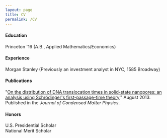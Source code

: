 ```yaml
---
layout: page
title: CV
permalink: /CV
---
```


#### Education
Princeton '16 (A.B., Applied Mathematics/Economics)

#### Experience
Morgan Stanley (Previously an investment analyst in NYC, 1585 Broadway)

#### Publications
"[On the distribution of DNA translocation times in solid-state nanopores: an analysis using Schrödinger's first-passage-time theory](https://iopscience.iop.org/article/10.1088/0953-8984/25/37/375102/meta)," August 2013. Published in the *Journal of Condensed Matter Physics*.

#### Honors
U.S. Presidential Scholar  
National Merit Scholar
